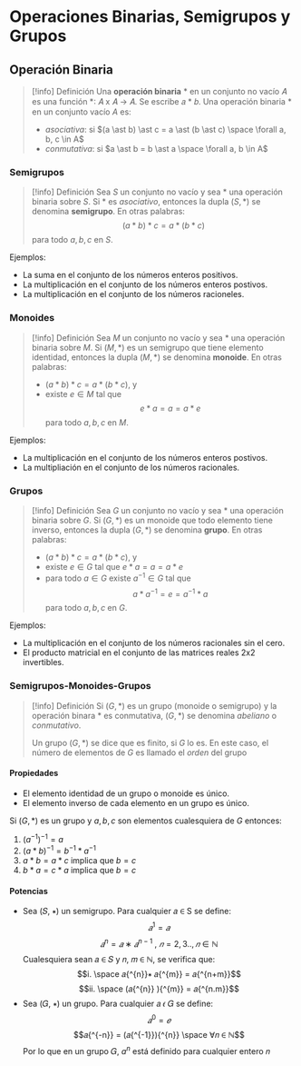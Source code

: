 # Operaciones Binarias, Semigrupos y Grupos
## Operación Binaria
> [!info] Definición
> Una **operación binaria** $\ast$ en un conjunto no vacío 𝐴 es una función $\ast$∶ 𝐴 x 𝐴 → 𝐴. Se escribe 𝑎 $\ast$ 𝑏.
> Una operación binaria $\ast$ en un conjunto vacío $A$ es:
> - *asociativa*: si $(a \ast b) \ast  c = a \ast (b \ast c) \space \forall a, b, c \in A$
> - *conmutativa*: si $a \ast b = b \ast a \space \forall a, b \in A$
### Semigrupos
> [!info] Definición
> Sea $S$ un conjunto no vacío y sea $\ast$ una operación binaria sobre $S$. Si $\ast$ es *asociativo*, entonces la dupla ($S, \ast$) se denomina **semigrupo**. En otras palabras:
> $$(a \ast b) \ast c = a \ast (b \ast c)$$
> para todo $a, b, c \text{ en } S$.

Ejemplos:
- La suma en el conjunto de los números enteros positivos.
- La multiplicación en el conjunto de los números enteros postivos.
- La multiplicación en el conjunto de los números racioneles.
### Monoides
> [!info] Definición
> Sea $M$ un conjunto no vacío y sea $\ast$ una operación binaria sobre $M$. Si ($M, \ast$) es un semigrupo que tiene elemento identidad, entonces la dupla ($M, \ast$) se denomina **monoide**. En otras palabras:
> - $(a \ast b) \ast c = a \ast (b \ast c)$, y
> - existe $e \in M$ tal que
> $$e \ast a = a = a \ast e$$
> para todo $a, b, c \text{ en } M$.

Ejemplos:
- La multiplicación en el conjunto de los números enteros postivos.
- La multipliación en el conjunto de los números racionales.
### Grupos
> [!info] Definición
> Sea $G$ un conjunto no vacío y sea $\ast$ una operación binaria sobre $G$. Si ($G, \ast$) es un monoide que todo elemento tiene inverso, entonces la dupla ($G, \ast$) se denomina **grupo**. En otras palabras:
> - $(a \ast b) \ast c = a \ast (b \ast c)$, y
> - existe $e \in G$ tal que $e \ast a = a = a \ast e$
> - para todo $a \in G$ existe $a^{-1} \in G$ tal que
> $$a \ast a^{-1} = e = a^{-1} \ast a$$
> para todo $a, b, c \text{ en } G$.

Ejemplos:
- La multiplicación en el conjunto de los números racionales sin el cero.
- El producto matricial en el conjunto de las matrices reales 2x2 invertibles.
### Semigrupos-Monoides-Grupos
> [!info] Definición
> Si $(G, \ast)$ es un grupo (monoide o semigrupo) y la operación binara $\ast$ es conmutativa, $(G, \ast)$ se denomina *abeliano* o *conmutativo*.
> 
> Un grupo $(G, \ast)$ se dice que es finito, si $G$ lo es. En este caso, el número de elementos de $G$ es llamado el *orden* del grupo
#### Propiedades
- El elemento identidad de un grupo o monoide es único.
- El elemento inverso de cada elemento en un grupo es único.

Si $(G, \ast)$ es un grupo y $a,b,c$ son elementos cualesquiera de $G$ entonces:
1. $(a^{-1})^{-1}=a$
2. $(a*b)^{-1} = b^{-1} \ast a^{-1}$
3. $a \ast b = a \ast c$ implica que $b=c$
4. $b \ast a = c \ast a$ implica que $b=c$
#### Potencias
- Sea (𝑆, ∗) un semigrupo. Para cualquier 𝑎 ∈ S se define:
$$𝑎{^{1}} = 𝑎$$
$$𝑎{^{n}} = 𝑎 ∗ 𝑎{^{n-1}} \text{   ,   } 𝑛 = 2, 3 . ., 𝑛 ∈ ℕ$$
Cualesquiera sean 𝑎 ∈ 𝑆 y 𝑛, 𝑚 ∈ ℕ, se verifica que:
$$i. \space 𝑎{^{n}}∗ 𝑎{^{m}} = 𝑎{^{n+m}}$$
$$ii. \space (𝑎{^{n}} ){^{m}} = 𝑎{^{n.m}}$$
- Sea (𝐺, ∗) un grupo. Para cualquier 𝑎 𝜖 𝐺 se define:
$$𝑎 {^{0}} = 𝑒 $$
$$𝑎{^{-n}} = (𝑎{^{-1}}){^{n}} \space ∀𝑛 ∈ ℕ$$
Por lo que en un grupo 𝐺, $a{^{n}}$ está definido para cualquier entero 𝑛